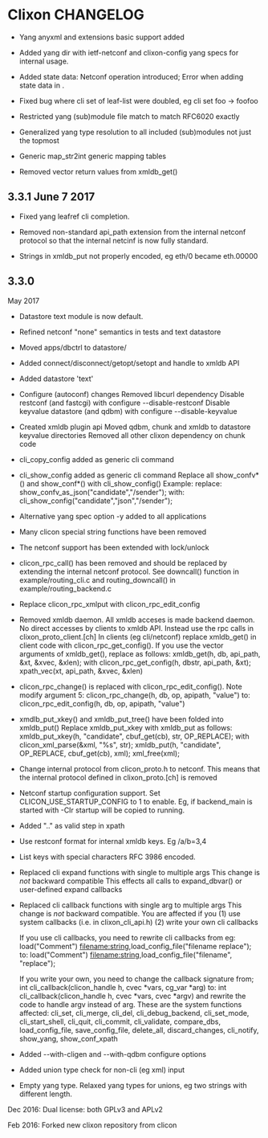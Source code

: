 # Clixon CHANGELOG
	
- Yang anyxml and extensions basic support added

- Added yang dir with ietf-netconf and clixon-config yang specs for internal usage.

- Added state data: Netconf <get> operation introduced; Error when
  adding state data in <edit-config>.

- Fixed bug where cli set of leaf-list were doubled, eg cli set foo -> foofoo

- Restricted yang (sub)module file match to match RFC6020 exactly

- Generalized yang type resolution to all included (sub)modules not just the topmost

- Generic map_str2int generic mapping tables

- Removed vector return values from xmldb_get()
	
## 3.3.1 June 7 2017

- Fixed yang leafref cli completion.

- Removed non-standard api_path extension from the internal netconf protocol so that the internal netcinf is now fully standard.

- Strings in xmldb_put not properly encoded, eg eth/0 became eth.00000
	
## 3.3.0

May 2017	
	
- Datastore text module is now default.

- Refined netconf "none" semantics in tests and text datastore

- Moved apps/dbctrl to datastore/

- Added connect/disconnect/getopt/setopt and handle to xmldb API

- Added datastore 'text'

- Configure (autoconf) changes
  Removed libcurl dependency
  Disable restconf (and fastcgi) with configure --disable-restconf
  Disable keyvalue datastore (and qdbm) with configure --disable-keyvalue

- Created xmldb plugin api
  Moved qdbm, chunk and  xmldb to datastore keyvalue directories
  Removed all other clixon dependency on chunk code
	
- cli_copy_config added as generic cli command
- cli_show_config added as generic cli command
  Replace all show_confv*() and show_conf*() with cli_show_config()
  Example: replace:
     show_confv_as_json("candidate","/sender");
  with:
     cli_show_config("candidate","json","/sender");
- Alternative yang spec option -y added to all applications
- Many clicon special string functions have been removed
- The netconf support has been extended with lock/unlock
- clicon_rpc_call() has been removed and should be replaced by extending the
  internal netconf protocol. 
  See downcall() function in example/routing_cli.c and 
  routing_downcall() in example/routing_backend.c
- Replace clicon_rpc_xmlput with clicon_rpc_edit_config
- Removed xmldb daemon. All xmldb acceses is made backend daemon. 
  No direct accesses by clients to xmldb API.
  Instead use the rpc calls in clixon_proto_client.[ch]
  In clients (eg cli/netconf) replace xmldb_get() in client code with 
  clicon_rpc_get_config().
  If you use the vector arguments of xmldb_get(), replace as follows:
    xmldb_get(h, db, api_path, &xt, &xvec, &xlen);
  with
    clicon_rpc_get_config(h, dbstr, api_path, &xt);
    xpath_vec(xt, api_path, &xvec, &xlen)

- clicon_rpc_change() is replaced with clicon_rpc_edit_config().
  Note modify argument 5:
     clicon_rpc_change(h, db, op, apipath, "value") 
  to:
     clicon_rpc_edit_config(h, db, op, apipath, "<config>value</config>") 

- xmdlb_put_xkey() and xmldb_put_tree() have been folded into xmldb_put()
  Replace xmldb_put_xkey with xmldb_put as follows:
     xmldb_put_xkey(h, "candidate", cbuf_get(cb), str, OP_REPLACE);
  with
     clicon_xml_parse(&xml, "<config>%s</config>", str);
     xmldb_put(h, "candidate", OP_REPLACE, cbuf_get(cb), xml);
     xml_free(xml);

- Change internal protocol from clicon_proto.h to netconf.
  This means that the internal protocol defined in clixon_proto.[ch] is removed

- Netconf startup configuration support. Set CLICON_USE_STARTUP_CONFIG to 1 to
  enable. Eg, if backend_main is started with -CIr startup will be copied to
  running.

- Added ".." as valid step in xpath

- Use restconf format for internal xmldb keys. Eg /a/b=3,4

- List keys with special characters RFC 3986 encoded.	

- Replaced cli expand functions with single to multiple args
  This change is _not_ backward compatible
  This effects all calls to expand_dbvar() or user-defined
  expand callbacks

- Replaced cli callback functions with single arg to multiple args
  This change is _not_ backward compatible.
  You are affected if you 
  (1) use system callbacks (i.e. in clixon_cli_api.h)
  (2) write your own cli callbacks

  If you use cli callbacks, you need to rewrite cli callbacks from eg:
     load("Comment") <filename:string>,load_config_file("filename replace");
  to:
     load("Comment") <filename:string>,load_config_file("filename", "replace");

  If you write your own, you need to change the callback signature from;
    int cli_callback(clicon_handle h, cvec *vars, cg_var *arg)
  to:
    int cli_callback(clicon_handle h, cvec *vars, cvec *argv)
  and rewrite the code to handle argv instead of arg.
  These are the system functions affected:
  cli_set, cli_merge, cli_del, cli_debug_backend, cli_set_mode, 
  cli_start_shell, cli_quit, cli_commit, cli_validate, compare_dbs, 
  load_config_file, save_config_file, delete_all, discard_changes, cli_notify,
  show_yang, show_conf_xpath

- Added --with-cligen and --with-qdbm configure options
- Added union type check for non-cli (eg xml) input 
- Empty yang type. Relaxed yang types for unions, eg two strings with different length.
	
Dec 2016: Dual license: both GPLv3 and APLv2
	
Feb 2016: Forked new clixon repository from clicon

